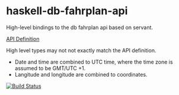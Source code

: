# haskell-db-fahrplan-api
High-level bindings to the db fahrplan api based on servant.

[API Definition](http://data.deutschebahn.com/apis/fahrplan)

High level types may not not exactly match the API definition.
- Date and time are combined to UTC time, where the time zone is assumed to be GMT/UTC +1.
- Langitude and longitude are combined to coordinates.

[![Build Status](https://travis-ci.org/muhbaasu/haskell-db-fahrplan-api.svg?branch=dev)](https://travis-ci.org/muhbaasu/haskell-db-fahrplan-api)
